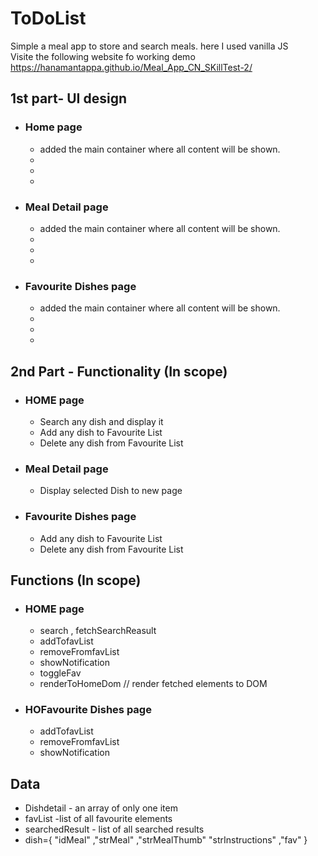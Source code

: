 # ToDoList
Simple a meal app to store and search meals. 
here I used vanilla JS  
Visite the following website fo working demo https://hanamantappa.github.io/Meal_App_CN_SKillTest-2/

## 1st part- UI design
   * ### Home page
      * added the main container where all content will be shown. 
      *  
      *  
      *  
   * ### Meal Detail page
      * added the main container where all content will be shown. 
      *  
      *  
      *  
   * ### Favourite Dishes page 
      * added the main container where all content will be shown. 
      *  
      *  
      *  

## 2nd Part - Functionality (In scope)
   * ### HOME page
      - Search any dish and display it 
      - Add any dish to Favourite List
      - Delete any dish from Favourite List
   * ### Meal Detail page
      - Display selected Dish to new page   
   * ### Favourite Dishes  page
      - Add any dish to Favourite List
      - Delete any dish from Favourite List
## Functions (In scope)
   * ### HOME page
      -  search , fetchSearchReasult
      -  addTofavList
      -  removeFromfavList
      -  showNotification
      -  toggleFav
      -  renderToHomeDom // render fetched elements to DOM  
   * ### HOFavourite Dishes  page
      -  addTofavList
      -  removeFromfavList
      -  showNotification
      
## Data
   - Dishdetail - an array of only one item 
   - favList -list of all favourite elements 
   - searchedResult - list of all searched results 
   - dish={ "idMeal" ,"strMeal"  ,"strMealThumb"  "strInstructions" ,"fav" } 
    
